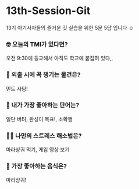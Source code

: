 # 13th-Session-Git

13기 아기사자들의 즐거운 깃 실습을 위한 5문 5답 입니다 ☺️

### 🤓 오늘의 TMI가 있다면?

오전 9:30에 등교해서 아직도 학교에 붙잡혀 있다,,

### 🎒 외출 시에 꼭 챙기는 물건은?

민트 사탕!

### 🤙 내가 가장 좋아하는 단어는?

일단 버텨, 완성이 목표!, 소확행

### 🧘‍♀️ 나만의 스트레스 해소법은?

마라샹궈 먹기, 게임 영상 보기

### 🍧 가장 좋아하는 음식은?

마라샹궈!
